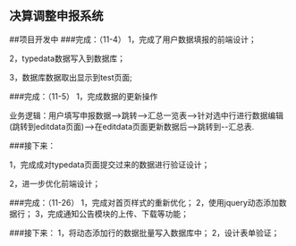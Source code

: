 
## 决算调整申报系统

##项目开发中
###完成：（11-4）
1，完成了用户数据填报的前端设计；

2，typedata数据写入到数据库；

3，数据库数据取出显示到test页面;



###完成：（11-5）
1，完成数据的更新操作

业务逻辑：用户填写申报数据-->跳转-->汇总一览表-->针对选中行进行数据编辑(跳转到editdata页面)-->在editdata页面更新数据后-->跳转到--汇总表.


###接下来：

1，完成成对typedata页面提交过来的数据进行验证设计；

2，进一步优化前端设计； 

###完成：（11-26）
1，完成对首页样式的重新优化；
2，使用jquery动态添加数据行；
3，完成通知公告模块的上传、下载等功能；

###接下来：
1，将动态添加行的数据批量写入数据库中；
2，设计表单验证； 
